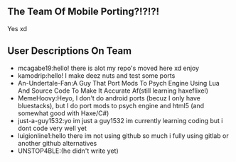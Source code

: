 ## The Team Of Mobile Porting?!?!?!
Yes xd

## User Descriptions On Team
* mcagabe19:hello! there is alot my repo's moved here xd enjoy
* kamodrip:hello! I make deez nuts and test some ports
* An-Undertale-Fan:A Guy That Port Mods To Psych Engine Using Lua And Source Code To Make It Accurate Af(still learning haxeflixel)
* MemeHoovy:Heyo, I don't do android ports (becuz I only have bluestacks), but I do port mods to psych engine and html5 (and somewhat good with Haxe/C#)
* just-a-guy1532:yo im just a guy1532 im currently learning coding but i dont code very well yet
* luigionline1:hello there im not using github so much i fully using gitlab or another github alternatives
* UNSTOP4BLE:(he didn't write yet)
